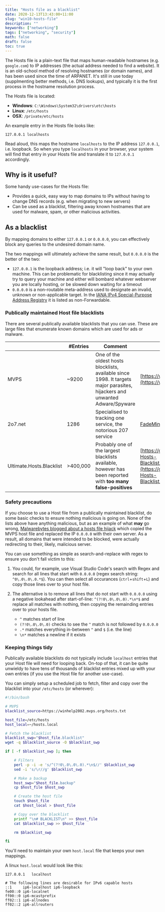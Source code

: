 ```yaml
---
title: "Hosts file as a blacklist"
date: 2020-12-13T13:43:00+11:00
slug: "win10-hosts-file"
description: ""
keywords: ["networking"]
tags: ["networking", "security"]
math: false
draft: false
toc: true
---
```


The Hosts file is a plain-text file that maps human-readable hostnames (e.g. `google.com`) to IP addresses (the actual address needed to find a website).
It is an old-school method of resolving hostnames (or domain names), and has been used since the time of ARPANET.
It's still in use today (supplmenting better methods, i.e. DNS lookups), and typically it is the first process in the hostname resolution process.

The Hosts file is located:

- **Windows**: `C:\Windows\System32\drivers\etc\hosts`
- **Linux**: `/etc/hosts`
- **OSX**: `/private/etc/hosts`

An example entry in the Hosts file looks like:

```
127.0.0.1 localhosts
```

Read aloud, this maps the hostname `localhosts` to the IP address `127.0.0.1`, i.e. loopback. So when you type `localhosts` in your browser, your system will
find that entry in your Hosts file and translate it to `127.0.0.1` accordingly.

## Why is it useful?

Some handy use-cases for the Hosts file:

- Provides a quick, easy way to map domains to IPs without having to change DNS records (e.g. when migrating to new servers)
- Can be used as a blacklist, filtering away known hostnames that are used for malware, spam, or other malicious activities.

## As a blacklist

By mapping domains to either `127.0.0.1` or `0.0.0.0`, you can effectively block any queries to the undesired domain name.

The two mappings will ultimately achieve the same result, but `0.0.0.0` is the better of the two:

- `127.0.0.1` is the loopback address; i.e. it will "loop back" to your own machine. This can be problematic for blacklisting since it may actually try to query your machine and either will bombard whatever webserver you are locally hosting, or be slowed down waiting for a timeout
- `0.0.0.0` is a non-routable meta-address used to designate an invalid, unknown or non-applicable target. In the [IANA IPv4 Special-Purpose Address Registry](https://www.iana.org/assignments/iana-ipv4-special-registry/iana-ipv4-special-registry.xhtml) it is listed as non-Forwardable.

### Publically maintained Host file blacklists

There are several publically available blacklists that you can use. These are large files that enumerate known domains which are used for ads or malware.

|           |#Entries        |Comment        |Source
|---        |---            |---            |---
|MVPS       |~9200          |One of the oldest hosts blocklists, available since 1998. It targets major parasites, hijackers and unwanted Adware/Spyware|[https://winhelp2002.mvps.org/](https://winhelp2002.mvps.org/)
|2o7.net    |1286           |Specialised to tracking one service, the notorious 207 service|[FadeMind's Repo](https://github.com/FadeMind/hosts.extras), [List](https://raw.githubusercontent.com/FadeMind/hosts.extras/master/add.2o7Net/hosts)
|Ultimate.Hosts.Blacklist|>400,000|Probably one of the largest blacklists available, however has been reported with **too many false-positives**|[https://github.com/Ultimate-Hosts-Blacklist/Ultimate.Hosts.Blacklist](https://github.com/Ultimate-Hosts-Blacklist/Ultimate.Hosts.Blacklist)

### Safety precautions

If you choose to use a Host file from a publically maintained blacklist, do some basic checks to ensure nothing malicious is going on. None of the lists above have anything malicious, but as an example of what **may** go wrong, [Malwarebytes blogged about a hosts file hijack](https://blog.malwarebytes.com/cybercrime/2016/09/hosts-file-hijacks/) which copied the MVPS host file and replaced the IP `0.0.0.0` with their own server. As a result, all domains that were intended to be blocked, were actually redirecting to their, likely, malicious server.

You can use something as simple as search-and-replace with regex to ensure you don't fall victim to this:

1. You could, for example, use Visual Studio Code's search with Regex and search for all lines that start with `0.0.0.0` (regex search string: `^0\.0\.0\.0.*$`). You can then select all occurances (`ctrl`+`shift`+`L`) and copy those lines over to your host file.

2. The alternative is to remove all lines that do not start with `0.0.0.0` using a negative lookahead after start-of-line: `^(?!0\.0\.0\.0).*\n*$` and replace all matches with nothing, then copying the remainding entries over to your hosts file.

    - `^` matches start of line
    - `(?!0\.0\.0\.0)` checks to see the `^` match is not followed by `0.0.0.0`
    - `.*` matches everything in-between `^` and `$` (i.e. the line)
    - `\n*` matches a newline if it exists


### Keeping things tidy

Publically available blacklists do not typically include `localhost` entries that your Host file will need for looping back.
On-top of that, it can be quite unwieldy to have tens of thousands of blacklist entries mixed up with your own entries (if you use the Host file for another use-case).

You can simply setup a scheduled job to fetch, filter and copy over the blacklist into your `/etc/hosts` (or wherever):

``` bash
#!/bin/bash

# MVPS
blacklist_source=https://winhelp2002.mvps.org/hosts.txt

host_file=/etc/hosts
host_local=~/hosts.local

# Fetch the blacklist
blacklist_swp="$host_file.blacklist"
wget -q $blacklist_source -O $blacklist_swp

if [ -f $blacklist_swp ]; then

    # Filters
    perl -p -i -e 's/^(?!0\.0\.0\.0).*\n$//' $blacklist_swp
    sed -i 's/\r//g' $blacklist_swp

    # Make a backup
    host_swp="$host_file.backup"
    cp $host_file $host_swp

    # Create the host file
    touch $host_file
    cat $host_local > $host_file

    # Copy over the blacklist
    printf "\n# BLACKLIST\n" >> $host_file
    cat $blacklist_swp >> $host_file

    rm $blacklist_swp

fi
```

You'll need to maintain your own `host.local` file that keeps your own mappings.

A linux `host.local` would look like this:

```
127.0.0.1	localhost

# The following lines are desirable for IPv6 capable hosts
::1     ip6-localhost ip6-loopback
fe00::0 ip6-localnet
ff00::0 ip6-mcastprefix
ff02::1 ip6-allnodes
ff02::2 ip6-allrouters
```
